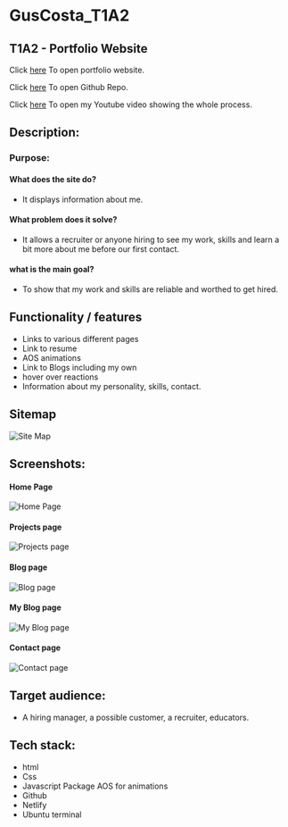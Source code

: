 # GusCosta_T1A2

## T1A2 - Portfolio Website

Click [here](https://guscostat1a2.netlify.app/) To open portfolio website.

Click [here](https://github.com/Guscosta88/GusCosta_T1A2) To open Github Repo.

Click [here](https://youtu.be/qFXFjf9qJko) To open my Youtube video showing the whole process.


## **Description:**

### **Purpose:**

#### **What does the site do?**
- It displays information about me.

#### **What problem does it solve?**
- It allows a recruiter or anyone hiring to see my work, skills and learn a bit more about me before our first contact.

#### **what is the main goal?**
- To show that my work and skills are reliable and worthed to get hired.

## **Functionality / features**
- Links to various different pages
- Link to resume
- AOS animations
- Link to Blogs including my own
- hover over reactions
- Information about my personality, skills, contact.


## **Sitemap**
![Site Map](./docs/T1A2Sitemap.png)

## **Screenshots:**

#### **Home Page**
![Home Page](./docs/home.jpg)

#### **Projects page**
![Projects page](./docs/projects.jpg)

#### **Blog page**
![Blog page](./docs/blog.jpg)

#### **My Blog page**
![My Blog page](./docs/myblog.jpg)

#### **Contact page**
![Contact page](./docs/contact.jpg)

## **Target audience:**

- A hiring manager, a possible customer, a recruiter, educators.


## **Tech stack:**

- html 
- Css 
- Javascript Package AOS for animations 
- Github 
- Netlify 
- Ubuntu terminal 